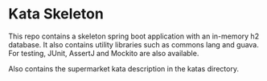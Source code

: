 # Kata Skeleton

This repo contains a skeleton spring boot application with an in-memory h2 database.
It also contains utility libraries such as commons lang and guava. 
For testing, JUnit, AssertJ and Mockito are also available.

Also contains the supermarket kata description in the katas directory.